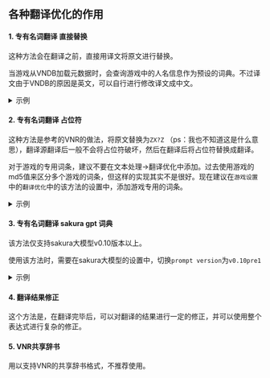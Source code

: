 ## 各种翻译优化的作用

#### **1. 专有名词翻译 直接替换**

这种方法会在翻译之前，直接用译文将原文进行替换。

当游戏从VNDB加载元数据时，会查询游戏中的人名信息作为预设的词典。不过译文由于VNDB的原因是英文，可以自行进行修改译文成中文。

<details>
  <summary>示例</summary>
  <img src="https://image.lunatranslator.xyz/zh/transoptimi/1.png">
</details>

#### **2. 专有名词翻译 占位符**

这种方法是参考的VNR的做法，将原文替换为`ZX?Z` （ps：我也不知道这是什么意思），翻译源翻译后一般不会将占位符破坏，然后在翻译后将占位符替换成翻译。

对于游戏的专用词条，建议不要在文本处理->翻译优化中添加。过去使用游戏的md5值来区分多个游戏的词条，但这样的实现其实不是很好。现在建议在`游戏设置`中的`翻译优化`中的该方法的设置中，添加游戏专用的词条。
  
<details>
  <summary>示例</summary>
  建议使用：
  <img src="https://image.lunatranslator.xyz/zh/transoptimi/2.png">
  而不是：
  <img src="https://image.lunatranslator.xyz/zh/transoptimi/3.png">
</details>


#### **3. 专有名词翻译 sakura gpt 词典**

该方法仅支持sakura大模型v0.10版本以上。

使用该方法时，需要在sakura大模型的设置中，切换`prompt version`为`v0.10pre1`

<details>
  <summary>示例</summary>
  <img src="https://image.lunatranslator.xyz/zh/transoptimi/4.png">
</details>

#### **4. 翻译结果修正**

这个方法是，在翻译完毕后，可以对翻译的结果进行一定的修正，并可以使用整个表达式进行复杂的修正。

#### **5. VNR共享辞书**

用以支持VNR的共享辞书格式，不推荐使用。